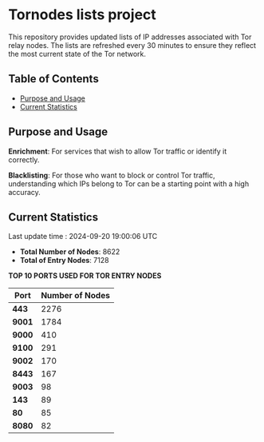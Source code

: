 # Tornodes lists project

This repository provides updated lists of IP addresses associated with Tor relay nodes. The lists are refreshed every 30 minutes to ensure they reflect the most current state of the Tor network.

## Table of Contents

- [Purpose and Usage](#purpose-and-usage)
- [Current Statistics](#current-statistics)


## Purpose and Usage

**Enrichment**: For services that wish to allow Tor traffic or identify it correctly.

**Blacklisting**: For those who want to block or control Tor traffic, understanding which IPs belong to Tor can be a starting point with a high accuracy.

## Current Statistics

Last update time : 2024-09-20 19:00:06 UTC

- **Total Number of Nodes**: 8622
- **Total of Entry Nodes**: 7128

**TOP 10 PORTS USED FOR TOR ENTRY NODES**

| **Port** | **Number of Nodes** |
|------|-----------------|
| **443**   | 2276  |
| **9001**   | 1784  |
| **9000**   | 410  |
| **9100**   | 291  |
| **9002**   | 170  |
| **8443**   | 167  |
| **9003**   | 98  |
| **143**   | 89  |
| **80**   | 85  |
| **8080**   | 82  |

